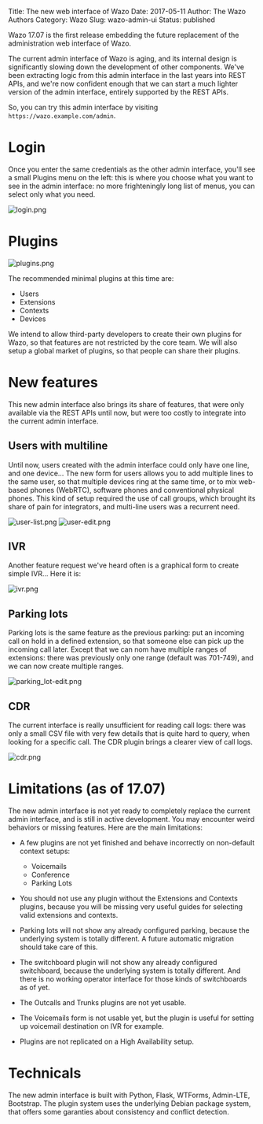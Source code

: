 Title: The new web interface of Wazo
Date: 2017-05-11
Author: The Wazo Authors
Category: Wazo
Slug: wazo-admin-ui
Status: published

Wazo 17.07 is the first release embedding the future replacement of the administration web interface of Wazo.

The current admin interface of Wazo is aging, and its internal design is significantly slowing down the development of other components. We've been extracting logic from this admin interface in the last years into REST APIs, and we're now confident enough that we can start a much lighter version of the admin interface, entirely supported by the REST APIs.

So, you can try this admin interface by visiting `https://wazo.example.com/admin`.

# Login

Once you enter the same credentials as the other admin interface, you'll see a small Plugins menu on the left: this is where you choose what you want to see in the admin interface: no more frighteningly long list of menus, you can select only what you need.

![login.png](/public/wazo-admin-ui/login.png "Login screenshot")

# Plugins

![plugins.png](/public/wazo-admin-ui/plugins.png "Plugins screenshot")

The recommended minimal plugins at this time are:

- Users
- Extensions
- Contexts
- Devices

We intend to allow third-party developers to create their own plugins for Wazo, so that features are not restricted by the core team. We will also setup a global market of plugins, so that people can share their plugins.

# New features

This new admin interface also brings its share of features, that were only available via the REST APIs until now, but were too costly to integrate into the current admin interface.

## Users with multiline

Until now, users created with the admin interface could only have one line, and one device... The new form for users allows you to add multiple lines to the same user, so that multiple devices ring at the same time, or to mix web-based phones (WebRTC), software phones and conventional physical phones. This kind of setup required the use of call groups, which brought its share of pain for integrators, and multi-line users was a recurrent need.

![user-list.png](/public/wazo-admin-ui/user-list.png "User list screenshot")
![user-edit.png](/public/wazo-admin-ui/user-edit.png "User screenshot with multiple lines")

## IVR

Another feature request we've heard often is a graphical form to create simple IVR... Here it is:

![ivr.png](/public/wazo-admin-ui/ivr.png "IVR screenshot")

## Parking lots

Parking lots is the same feature as the previous parking: put an incoming call on hold in a defined extension, so that someone else can pick up the incoming call later. Except that we can nom have multiple ranges of extensions: there was previously only one range (default was 701-749), and we can now create multiple ranges.

![parking_lot-edit.png](/public/wazo-admin-ui/parking_lot-edit.png "Parking Lot Screenshot")

## CDR

The current interface is really unsufficient for reading call logs: there was only a small CSV file with very few details that is quite hard to query, when looking for a specific call. The CDR plugin brings a clearer view of call logs.

![cdr.png](/public/wazo-admin-ui/cdr.png "CDR screenshot")

# Limitations (as of 17.07)

The new admin interface is not yet ready to completely replace the current admin interface, and is still in active development. You may encounter weird behaviors or missing features. Here are the main limitations:

- A few plugins are not yet finished and behave incorrectly on non-default context setups:

    * Voicemails
    * Conference
    * Parking Lots

- You should not use any plugin without the Extensions and Contexts plugins, because you will be missing very useful guides for selecting valid extensions and contexts.
- Parking lots will not show any already configured parking, because the underlying system is totally different. A future automatic migration should take care of this.
- The switchboard plugin will not show any already configured switchboard, because the underlying system is totally different. And there is no working operator interface for those kinds of switchboards as of yet.
- The Outcalls and Trunks plugins are not yet usable.
- The Voicemails form is not usable yet, but the plugin is useful for setting up voicemail destination on IVR for example.
- Plugins are not replicated on a High Availability setup.

# Technicals

The new admin interface is built with Python, Flask, WTForms, Admin-LTE, Bootstrap.
The plugin system uses the underlying Debian package system, that offers some garanties about consistency and conflict detection.
